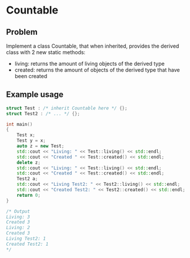 # Countable

## Problem

Implement a class Countable, that when inherited, provides the derived class with 2 new static methods:
* living: returns the amount of living objects of the derived type
* created: returns the amount of objects of the derived type that have been created

## Example usage

```c++
struct Test : /* inherit Countable here */ {};
struct Test2 : /* ... */ {};

int main()
{
    Test x;
    Test y = x;
    auto z = new Test;
    std::cout << "Living: " << Test::living() << std::endl;
    std::cout << "Created " << Test::created() << std::endl;
    delete z;
    std::cout << "Living: " << Test::living() << std::endl;
    std::cout << "Created " << Test::created() << std::endl;
    Test2 a;
    std::cout << "Living Test2: " << Test2::living() << std::endl;
    std::cout << "Created Test2: " << Test2::created() << std::endl;
    return 0;
}

/* Output
Living: 3
Created 3
Living: 2
Created 3
Living Test2: 1
Created Test2: 1
*/
```
